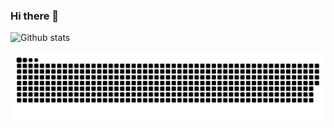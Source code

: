 ### Hi there 👋

![Github stats](https://github-readme-stats.vercel.app/api?username=GreatWizard&show_icons=true&theme=dracula&hide_border=true)

![Github Contribution](https://raw.githubusercontent.com/GreatWizard/GreatWizard/snake/github-contribution-grid-snake.svg)
